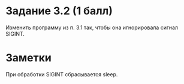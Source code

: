 # Задание 3.2 (1 балл)
Изменить программу из п. 3.1 так, чтобы она игнорировала сигнал SIGINT.
# Заметки
При обработки SIGINT сбрасывается sleep.